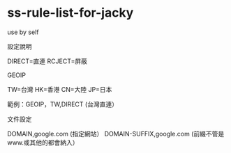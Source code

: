 # ss-rule-list-for-jacky

use by self

設定說明

DIRECT=直連
RCJECT=屏蔽

GEOIP

TW=台灣
HK=香港
CN=大陸
JP=日本

範例：GEOIP，TW,DIRECT  (台灣直連）

文件設定


DOMAIN,google.com   (指定網站）
DOMAIN-SUFFIX,google.com   (前綴不管是www.或其他的都會納入）